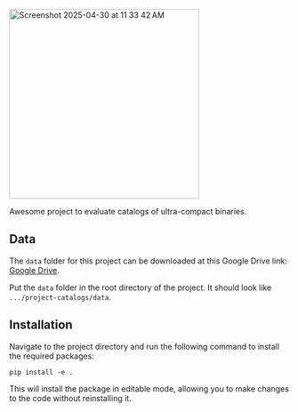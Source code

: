 
<img width="341" alt="Screenshot 2025-04-30 at 11 33 42 AM" src="https://github.com/user-attachments/assets/a31feded-20a4-4053-8a0c-4daa04bcf47c" />

Awesome project to evaluate catalogs of ultra-compact binaries.

## Data
The `data` folder for this project can be downloaded at this Google Drive link: [Google Drive](https://drive.google.com/drive/folders/1RSXU9adrKOXrwFQLIPHRD-et-2Q-Mw4T?usp=sharing).

Put the `data` folder in the root directory of the project. It should look like `.../project-catalogs/data`.

## Installation
Navigate to the project directory and run the following command to install the required packages:

`pip install -e .`

This will install the package in editable mode, allowing you to make changes to the code without reinstalling it.

